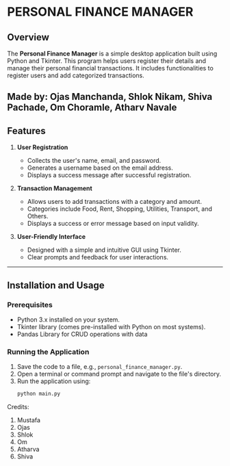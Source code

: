 # PERSONAL FINANCE MANAGER 

## Overview

The **Personal Finance Manager** is a simple desktop application built using Python and Tkinter. This program helps users register their details and manage their personal financial transactions. It includes functionalities to register users and add categorized transactions.

Made by: Ojas Manchanda, Shlok Nikam, Shiva Pachade, Om Choramle, Atharv Navale
---

## Features

1. **User Registration**
   - Collects the user's name, email, and password.
   - Generates a username based on the email address.
   - Displays a success message after successful registration.

2. **Transaction Management**
   - Allows users to add transactions with a category and amount.
   - Categories include Food, Rent, Shopping, Utilities, Transport, and Others.
   - Displays a success or error message based on input validity.

3. **User-Friendly Interface**
   - Designed with a simple and intuitive GUI using Tkinter.
   - Clear prompts and feedback for user interactions.

---

## Installation and Usage

### Prerequisites
- Python 3.x installed on your system.
- Tkinter library (comes pre-installed with Python on most systems).
- Pandas Library for CRUD operations with data

### Running the Application
1. Save the code to a file, e.g., `personal_finance_manager.py`.
2. Open a terminal or command prompt and navigate to the file's directory.
3. Run the application using:
   ```bash
   python main.py


Credits:
1.  Mustafa 
2.  Ojas 
3.  Shlok
4.  Om
5.  Atharva
6.  Shiva
